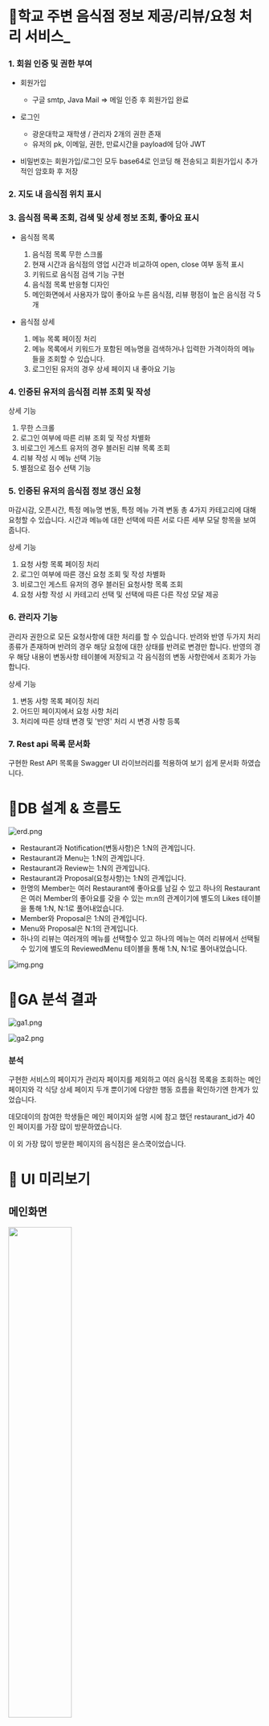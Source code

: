 
# 🎨학교 주변 음식점 정보 제공/리뷰/요청 처리 서비스_ 

### 1. 회원 인증 및 권한 부여

- 회원가입
    - 구글 smtp, Java Mail => 메일 인증 후 회원가입 완료
- 로그인
    - 광운대학교 재학생 / 관리자 2개의 권한 존재
    - 유저의 pk, 이메일, 권한, 만료시간을 payload에 담아 JWT

- 비밀번호는 회원가입/로그인 모두 base64로 인코딩 해 전송되고 회원가입시 추가적인 암호화 후 저장

### 2. 지도 내 음식점 위치 표시

### 3. 음식점 목록 조회, 검색 및 상세 정보 조회, 좋아요 표시

- 음식점 목록
  1. 음식점 목록 무한 스크롤
  2. 현재 시간과 음식점의 영업 시간과 비교하여 open, close 여부 동적 표시
  3. 키워드로 음식점 검색 기능 구현
  4. 음식점 목록 반응형 디자인
  5. 메인화면에서 사용자가 많이 좋아요 누른 음식점, 리뷰 평점이 높은 음식점 각 5개

- 음식점 상세 
  1. 메뉴 목록 페이징 처리
  2. 메뉴 목록에서 키워드가 포함된 메뉴명을 검색하거나 입력한 가격이하의 메뉴들을 조회할 수 있습니다.
  3. 로그인된 유저의 경우 상세 페이지 내 좋아요 기능

### 4. 인증된 유저의 음식점 리뷰 조회 및 작성

상세 기능

1. 무한 스크롤
2. 로그인 여부에 따른 리뷰 조회 및 작성 차별화
3. 비로그인 게스트 유저의 경우 블러된 리뷰 목록 조회
4. 리뷰 작성 시 메뉴 선택 기능
5. 별점으로 점수 선택 기능

### 5. 인증된 유저의 음식점 정보 갱신 요청

마감시감, 오픈시간, 특정 메뉴명 변동, 특정 메뉴 가격 변동 총 4가지 카테고리에 대해 요청할 수 있습니다. 시간과 메뉴에 대한 선택에 따른 서로 다른 세부 모달 항목을 보여줍니다.

상세 기능

1. 요청 사항 목록 페이징 처리
2. 로그인 여부에 따른 갱신 요청 조회 및 작성 차별화
3. 비로그인 게스트 유저의 경우 블러된 요청사항 목록 조회
4. 요청 사항 작성 시 카테고리 선택 및 선택에 따른 다른 작성 모달 제공

### 6. 관리자 기능

관리자 권한으로 모든 요청사항에 대한 처리를 할 수 있습니다. 반려와 반영 두가지 처리 종류가 존재하며 반려의 경우 해당 요청에 대한 상태를 반려로 변경만 합니다. 반영의 경우 해당 내용이 변동사항 테이블에 저장되고
각 음식점의 변동 사항란에서 조회가 가능합니다.

상세 기능

1. 변동 사항 목록 페이징 처리
2. 어드민 페이지에서 요청 사항 처리
3. 처리에 따른 상태 변경 및 '반영' 처리 시 변경 사항 등록

### 7. Rest api 목록 문서화

구현한 Rest API 목록을 Swagger UI 라이브러리를 적용하여 보기 쉽게 문서화 하였습니다.

# 🎨DB 설계 & 흐름도

![erd.png](https://github.com/situodys/gourmet_BE/blob/dev/readme/erd.png)

- Restaurant과 Notification(변동사항)은 1:N의 관계입니다.
- Restaurant과 Menu는 1:N의 관계입니다.
- Restaurant과 Review는 1:N의 관계입니다.
- Restaurant과 Proposal(요청사항)는 1:N의 관계입니다.
- 한명의 Member는 여러 Restaurant에 좋아요를 남길 수 있고 하나의 Restaurant은 여러 Member의 좋아요를 갖을 수 있는 m:n의 관계이기에 별도의 Likes 테이블을 통해 1:N, N:1로
  풀어내었습니다.
- Member와 Proposal은 1:N의 관계입니다.
- Menu와 Proposal은 N:1의 관계입니다.
- 하나의 리뷰는 여러개의 메뉴를 선택할수 있고 하나의 메뉴는 여러 리뷰에서 선택될 수 있기에 별도의 ReviewedMenu 테이블을 통해 1:N, N:1로 풀어내었습니다.

![img.png](https://github.com/situodys/gourmet_BE/blob/dev/readme/flow.png)


# 🎨GA 분석 결과

![ga1.png](https://github.com/situodys/gourmet_BE/blob/dev/readme/ga1.png)

![ga2.png](https://github.com/situodys/gourmet_BE/blob/dev/readme/ga2.png)

### 분석

구현한 서비스의 페이지가 관리자 페이지를 제외하고 여러 음식점 목록을 조회하는 메인 페이지와 각 식당 상세 페이지 두개 뿐이기에 다양한 행동 흐름을 확인하기엔 한계가 있었습니다.

데모데이의 참여한 학생들은 메인 페이지와 설명 시에 참고 했던 restaurant_id가 40인 페이지를 가장 많이 방문하였습니다.

이 외 가장 많이 방문한 페이지의 음식점은 윤스쿡이었습니다.

# 🎨 UI 미리보기

## 메인화면
<p>
    <img src="https://github.com/situodys/gourmet_FE/blob/dev/docs/메인화면.gif" width="50%" />
</p>

## 음식점 상세(게스트)
<p>
    <img src="https://github.com/situodys/gourmet_FE/blob/dev/docs/게스트_식당상세.gif" width="50%" />
</p>

## 음식점 상세(인증 유저)
<p>
    <img src="https://github.com/situodys/gourmet_FE/blob/dev/docs/인증유저_식당상세.gif" width="50%" />
</p>

## 리뷰 등록
<p>
    <img src="https://github.com/situodys/gourmet_FE/blob/dev/docs/리뷰등록.gif" width="50%" />
</p>

## 요청사항 등록
<p>
    <img src="https://github.com/situodys/gourmet_FE/blob/dev/docs/요청사항등록.gif" width="50%" />
</p>

## 요청 처리 및 결과
<p>
    <img src="https://github.com/situodys/gourmet_FE/blob/dev/docs/요청처리및결과.gif" width="50%" />
</p>
